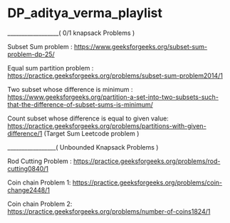 # DP_aditya_verma_playlist


__________________( 0/1 knapsack Problems )


Subset Sum problem : https://www.geeksforgeeks.org/subset-sum-problem-dp-25/

Equal sum partition problem : https://practice.geeksforgeeks.org/problems/subset-sum-problem2014/1

Two subset whose difference is minimum : https://www.geeksforgeeks.org/partition-a-set-into-two-subsets-such-that-the-difference-of-subset-sums-is-minimum/

Count subset whose difference is equal to given value: https://practice.geeksforgeeks.org/problems/partitions-with-given-difference/1 (Target Sum Leetcode problem )


_________________( Unbounded Knapsack Problems )

Rod Cutting Problem : https://practice.geeksforgeeks.org/problems/rod-cutting0840/1

Coin chain Problem 1: https://practice.geeksforgeeks.org/problems/coin-change2448/1

Coin chain Problem 2: https://practice.geeksforgeeks.org/problems/number-of-coins1824/1
